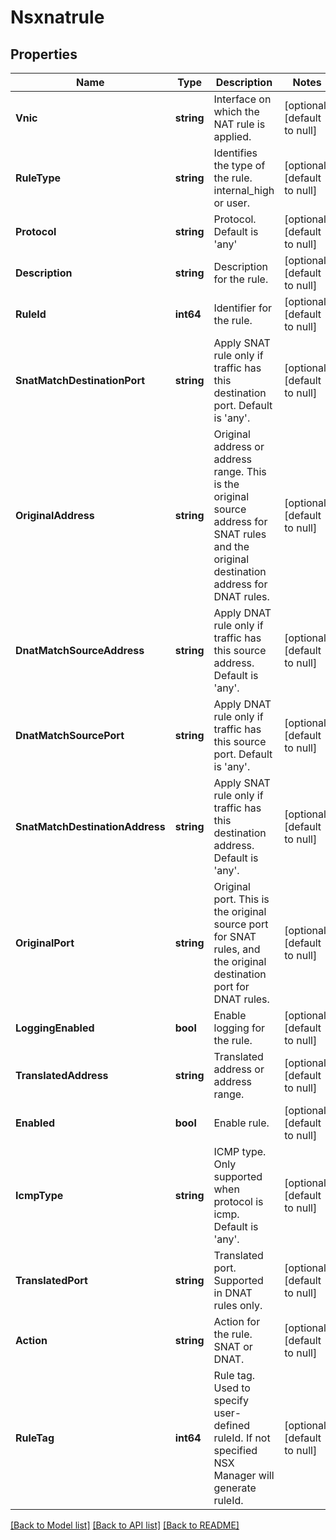 # Nsxnatrule

## Properties
Name | Type | Description | Notes
------------ | ------------- | ------------- | -------------
**Vnic** | **string** | Interface on which the NAT rule is applied. | [optional] [default to null]
**RuleType** | **string** | Identifies the type of the rule. internal_high or user. | [optional] [default to null]
**Protocol** | **string** | Protocol. Default is &#x27;any&#x27; | [optional] [default to null]
**Description** | **string** | Description for the rule. | [optional] [default to null]
**RuleId** | **int64** | Identifier for the rule. | [optional] [default to null]
**SnatMatchDestinationPort** | **string** | Apply SNAT rule only if traffic has this destination port. Default is &#x27;any&#x27;. | [optional] [default to null]
**OriginalAddress** | **string** | Original address or address range. This is the original source address for SNAT rules and the original destination address for DNAT rules. | [optional] [default to null]
**DnatMatchSourceAddress** | **string** | Apply DNAT rule only if traffic has this source address. Default is &#x27;any&#x27;. | [optional] [default to null]
**DnatMatchSourcePort** | **string** | Apply DNAT rule only if traffic has this source port. Default is &#x27;any&#x27;. | [optional] [default to null]
**SnatMatchDestinationAddress** | **string** | Apply SNAT rule only if traffic has this destination address. Default is &#x27;any&#x27;. | [optional] [default to null]
**OriginalPort** | **string** | Original port. This is the original source port for SNAT rules, and the original destination port for DNAT rules. | [optional] [default to null]
**LoggingEnabled** | **bool** | Enable logging for the rule. | [optional] [default to null]
**TranslatedAddress** | **string** | Translated address or address range. | [optional] [default to null]
**Enabled** | **bool** | Enable rule. | [optional] [default to null]
**IcmpType** | **string** | ICMP type. Only supported when protocol is icmp. Default is &#x27;any&#x27;. | [optional] [default to null]
**TranslatedPort** | **string** | Translated port. Supported in DNAT rules only. | [optional] [default to null]
**Action** | **string** | Action for the rule. SNAT or DNAT. | [optional] [default to null]
**RuleTag** | **int64** | Rule tag. Used to specify user-defined ruleId. If not specified NSX Manager will generate ruleId. | [optional] [default to null]

[[Back to Model list]](../README.md#documentation-for-models) [[Back to API list]](../README.md#documentation-for-api-endpoints) [[Back to README]](../README.md)

